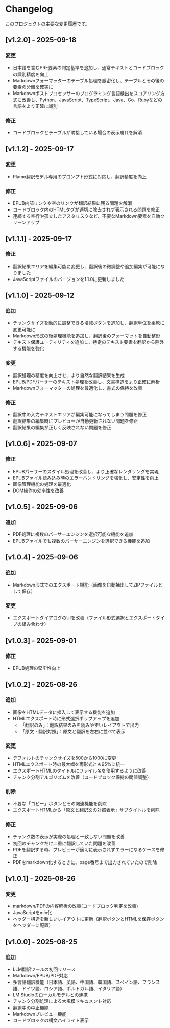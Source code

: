 # Changelog

このプロジェクトの主要な変更履歴です。

## [v1.2.0] - 2025-09-18

### 変更

- 日本語を含むPRE要素の判定基準を追加し、通常テキストとコードブロックの識別精度を向上
- Markdownフォーマッターのテーブル処理を厳密化し、テーブルとその後の要素の分離を確実に
- Markdownポストプロセッサーのプログラミング言語検出をスコアリング方式に改善し、Python、JavaScript、TypeScript、Java、Go、Rubyなどの言語をより正確に識別

### 修正

- コードブロックとテーブルが隣接している場合の表示崩れを解消

## [v1.1.2] - 2025-09-17

### 変更

- Plamo翻訳モデル専用のプロンプト形式に対応し、翻訳精度を向上

### 修正

- EPUB内部リンクや空のリンクが翻訳結果に残る問題を解消
- コードブロック内のHTMLタグが適切に除去されず表示される問題を修正
- 連続する空行や孤立したアスタリスクなど、不要なMarkdown要素を自動クリーンアップ

## [v1.1.1] - 2025-09-17

### 修正

- 翻訳結果エリアを編集可能に変更し、翻訳後の微調整や追加編集が可能になりました
- JavaScriptファイルのバージョンを1.1.0に更新しました

## [v1.1.0] - 2025-09-12

### 追加

- チャンクサイズを動的に調整できる増減ボタンを追加し、翻訳単位を柔軟に変更可能に
- Markdown形式の後処理機能を追加し、翻訳後のフォーマットを自動整形
- テキスト保護ユーティリティを追加し、特定のテキスト要素を翻訳から除外する機能を強化

### 変更

- 翻訳処理の精度を向上させ、より自然な翻訳結果を生成
- EPUB/PDFパーサーのテキスト処理を改善し、文書構造をより正確に解析
- Markdownフォーマッターの処理を最適化し、書式の保持を改善

### 修正

- 翻訳中の入力テキストエリアが編集可能になってしまう問題を修正
- 翻訳結果の編集時にプレビューが自動更新されない問題を修正
- 翻訳結果の編集が正しく反映されない問題を修正

## [v1.0.6] - 2025-09-07

### 修正

- EPUBパーサーのスタイル処理を改善し、より正確なレンダリングを実現
- EPUBファイル読み込み時のエラーハンドリングを強化し、安定性を向上
- 画像管理機能の処理を最適化
- DOM操作の効率性を改善

## [v1.0.5] - 2025-09-06

### 追加

- PDF処理に複数のパーサーエンジンを選択可能な機能を追加
- EPUBファイルでも複数のパーサーエンジンを選択できる機能を追加

## [v1.0.4] - 2025-09-06

### 追加

- Markdown形式でのエクスポート機能（画像を自動抽出してZIPファイルとして保存）

### 変更

- エクスポートダイアログのUIを改善（ファイル形式選択とエクスポートタイプの組み合わせ）

## [v1.0.3] - 2025-09-01

### 修正

- EPUB処理の堅牢性向上

## [v1.0.2] - 2025-08-26

### 追加
- 画像をHTMLデータに挿入して表示する機能を追加
- HTMLエクスポート時に形式選択ポップアップを追加
  - 「翻訳のみ」：翻訳結果のみを読みやすいレイアウトで出力
  - 「原文・翻訳対照」：原文と翻訳を左右に並べて表示


### 変更
- デフォルトのチャンクサイズを500から1000に変更
- HTMLエクスポート時の最大幅を両形式とも95%に統一
- エクスポートHTMLのタイトルにファイル名を使用するように改善
- チャンク分割アルゴリズムを改善（コードブロック保持の閾値調整）

### 削除
- 不要な「コピー」ボタンとその関連機能を削除
- エクスポートHTMLから「原文と翻訳文の対照表示」サブタイトルを削除

### 修正
- チャンク数の表示が実際の処理と一致しない問題を改善
- 初回のチャンクだけ二重に翻訳していた問題を改善
- PDFを翻訳する時、プレビューが適切に表示されずエラーになるケースを修正
- PDFをmarkdown化するときに、page番号まで出力されていたので削除

## [v1.0.1] - 2025-08-26

### 変更
- markdown/PDFの内容解析の改善(コードブロック判定を改善)
- JavaScriptをmin化
- ヘッダー構造を新しいレイアウトに更新（翻訳ボタンとHTMLを保存ボタンをヘッダーに配置）

## [v1.0.0] - 2025-08-25

### 追加
- LLM翻訳ツールの初回リリース
- Markdown/EPUB/PDF対応
- 多言語翻訳機能（日本語、英語、中国語、韓国語、スペイン語、フランス語、ドイツ語、ロシア語、ポルトガル語、イタリア語）
- LM Studioのローカルモデルとの連携
- チャンク分割処理による大規模ドキュメント対応
- 翻訳中の中止機能
- Markdownプレビュー機能
- コードブロックの構文ハイライト表示

